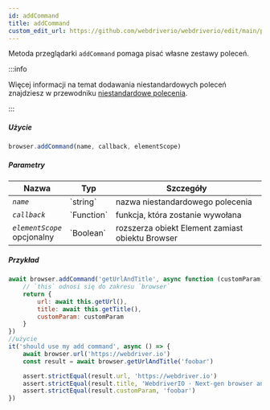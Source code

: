 ```yaml
---
id: addCommand
title: addCommand
custom_edit_url: https://github.com/webdriverio/webdriverio/edit/main/packages/webdriverio/src/commands/browser/addCommand.ts
---
```


Metoda przeglądarki `addCommand` pomaga pisać własne zestawy poleceń.

:::info

Więcej informacji na temat dodawania niestandardowych poleceń znajdziesz w przewodniku [niestandardowe polecenia](/docs/customcommands#adding-custom-commands).

:::

##### Użycie

```js
browser.addCommand(name, callback, elementScope)
```

##### Parametry

<table>
  <thead>
    <tr>
      <th>Nazwa</th><th>Typ</th><th>Szczegóły</th>
    </tr>
  </thead>
  <tbody>
    <tr>
      <td><code><var>name</var></code></td>
      <td>`string`</td>
      <td>nazwa niestandardowego polecenia</td>
    </tr>
    <tr>
      <td><code><var>callback</var></code></td>
      <td>`Function`</td>
      <td>funkcja, która zostanie wywołana</td>
    </tr>
    <tr>
      <td><code><var>elementScope</var></code><br /><span className="label labelWarning">opcjonalny</span></td>
      <td>`Boolean`</td>
      <td>rozszerza obiekt Element zamiast obiektu Browser</td>
    </tr>
  </tbody>
</table>

##### Przykład

```js title="execute.js"
await browser.addCommand('getUrlAndTitle', async function (customParam) {
    // `this` odnosi się do zakresu `browser`
    return {
        url: await this.getUrl(),
        title: await this.getTitle(),
        customParam: customParam
    }
})
//użycie
it('should use my add command', async () => {
    await browser.url('https://webdriver.io')
    const result = await browser.getUrlAndTitle('foobar')

    assert.strictEqual(result.url, 'https://webdriver.io')
    assert.strictEqual(result.title, 'WebdriverIO · Next-gen browser and mobile automation test framework for Node.js | WebdriverIO')
    assert.strictEqual(result.customParam, 'foobar')
})
```